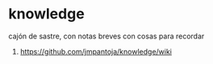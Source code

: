 # knowledge
cajón de sastre, con notas breves con cosas para recordar

1. https://github.com/jmpantoja/knowledge/wiki
